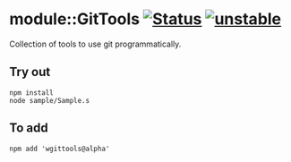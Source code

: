 
# module::GitTools  [![Status](https://github.com/Wandalen/wGitTools/workflows/Publish/badge.svg)](https://github.com/Wandalen/wGitTools/actions?query=workflow%3APublish) [![unstable](https://img.shields.io/badge/stability-unstable-yellow.svg)](https://github.com/emersion/stability-badges#unstable)

Collection of tools to use git programmatically.

## Try out
```
npm install
node sample/Sample.s
```

## To add
```
npm add 'wgittools@alpha'
```
